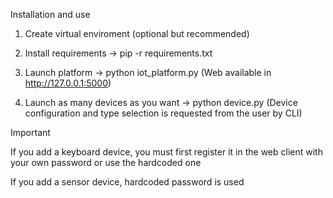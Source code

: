 Installation and use

1. Create virtual enviroment (optional but recommended)

2. Install requirements -> pip -r requirements.txt

3. Launch platform -> python iot_platform.py (Web available in http://127.0.0.1:5000)

4. Launch as many devices as you want -> python device.py (Device configuration and type selection is requested from the user by CLI)

Important

If you add a keyboard device, you must first register it in the web client with your own password or use the hardcoded one

If you add a sensor device, hardcoded password is used
